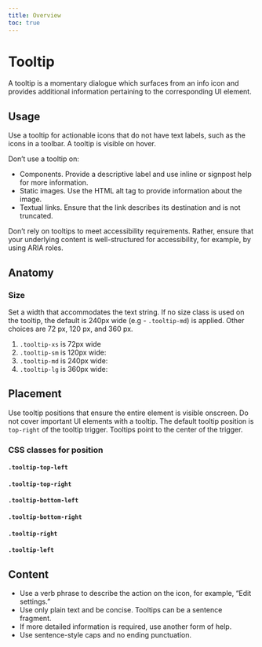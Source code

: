 ```yaml
---
title: Overview
toc: true
---
```


# Tooltip

A tooltip is a momentary dialogue which surfaces from an info icon and provides additional information pertaining to the corresponding UI element.

## Usage

Use a tooltip for actionable icons that do not have text labels, such as the icons in a toolbar. A tooltip is visible on hover.

Don’t use a tooltip on:

- Components. Provide a descriptive label and use inline or signpost help for more information.
- Static images. Use the HTML alt tag to provide information about the image.
- Textual links. Ensure that the link describes its destination and is not truncated.

Don’t rely on tooltips to meet accessibility requirements. Rather, ensure that your underlying content is well-structured for accessibility, for example, by using ARIA roles.

## Anatomy

### Size

Set a width that accommodates the text string. If no size class is used on the tooltip, the default is 240px wide (e.g - `.tooltip-md`) is applied. Other choices are 72 px, 120 px, and 360 px.

1. `.tooltip-xs` is 72px wide
   <doc-demo file="/demos/tooltip/tooltip-xs.html"></doc-demo>
2. `.tooltip-sm` is 120px wide:
   <doc-demo file="/demos/tooltip/tooltip-sm.html"></doc-demo>
3. `.tooltip-md` is 240px wide:
   <doc-demo file="/demos/tooltip/tooltip-md.html"></doc-demo>
4. `.tooltip-lg` is 360px wide:
   <doc-demo file="/demos/tooltip/tooltip-lg.html"></doc-demo>

## Placement

Use tooltip positions that ensure the entire element is visible onscreen. Do not cover important UI elements with a tooltip. The default tooltip position is `top-right` of the tooltip trigger. Tooltips point to the center of the trigger.

### CSS classes for position

#### `.tooltip-top-left`

<doc-demo file="/demos/tooltip/tooltip-top-left.html"></doc-demo>

#### `.tooltip-top-right`

<doc-demo file="/demos/tooltip/tooltip-top-right.html"></doc-demo>

#### `.tooltip-bottom-left`

<doc-demo file="/demos/tooltip/tooltip-bottom-left.html"></doc-demo>

#### `.tooltip-bottom-right`

<doc-demo file="/demos/tooltip/tooltip-bottom-right.html"></doc-demo>

#### `.tooltip-right`

<doc-demo file="/demos/tooltip/tooltip-right.html"></doc-demo>

#### `.tooltip-left`

<doc-demo file="/demos/tooltip/tooltip-left.html"></doc-demo>

## Content

- Use a verb phrase to describe the action on the icon, for example, “Edit settings.”
- Use only plain text and be concise. Tooltips can be a sentence fragment.
- If more detailed information is required, use another form of help.
- Use sentence-style caps and no ending punctuation.
